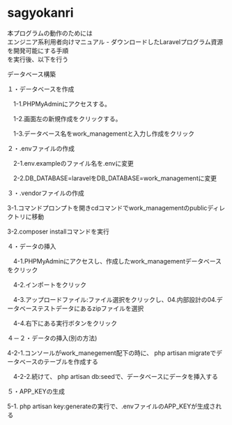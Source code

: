 # sagyokanri

本プログラムの動作のためには<BR>
エンジニア系利用者向けマニュアル - ダウンロードしたLaravelプログラム資源を開発可能にする手順<BR>
を実行後、以下を行う
<P>
データベース構築<BR>
  
１・データベースを作成<BR>
  
　1-1.PHPMyAdminにアクセスする。<BR>
  
　1-2.画面左の新規作成をクリックする。<BR>
  
　1-3.データベース名をwork_managementと入力し作成をクリック<BR>
  
２・.envファイルの作成<BR>
  
　2-1.env.exampleのファイル名を.envに変更<BR>
  
　2-2.DB_DATABASE=laravelをDB_DATABASE=work_managementに変更<BR>
  
３・.vendorファイルの作成<BR>
  
  3-1.コマンドプロンプトを開きcdコマンドでwork_managementのpublicディレクトリに移動<BR>
  
  3-2.composer installコマンドを実行<BR>
  
４・データの挿入<BR>
  
　4-1.PHPMyAdminにアクセスし、作成したwork_managementデータベースをクリック<BR>
  
　4-2.インポートをクリック<BR>
  
　4-3.アップロードファイル:ファイル選択をクリックし、04.内部設計の04.データベーステストデータにあるzipファイルを選択<BR>
  
　4-4.右下にある実行ボタンをクリック
  
４－２・データの挿入(別の方法)<BR>
  
  4-2-1.コンソールがwork_manegement配下の時に、 php artisan migrateでデータベースのテーブルを作成する<BR>
  
　4-2-2.続けて、 php artisan db:seedで、データベースにデータを挿入する<BR>
  
５・APP_KEYの生成
  
  5-1. php artisan key:generateの実行で、.envファイルのAPP_KEYが生成される
